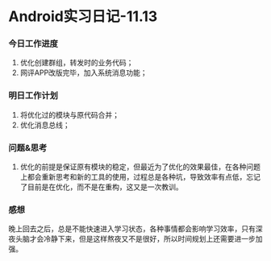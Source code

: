 # Android实习日记-11.13

### 今日工作进度

1. 优化创建群组，转发时的业务代码；
2. 网评APP改版完毕，加入系统消息功能；

### 明日工作计划

1. 将优化过的模块与原代码合并；
2. 优化消息总线；

### 问题&思考

1. 优化的前提是保证原有模块的稳定，但最近为了优化的效果最佳，在各种问题上都会重新思考和新的工具的使用，过程总是各种坑，导致效率有点低，忘记了目前是在优化，而不是在重构，这又是一次教训。

### 感想

晚上回去之后，总是不能快速进入学习状态，各种事情都会影响学习效率，只有深夜头脑才会冷静下来，但是这样熬夜又不是很好，所以时间规划上还需要进一步加强。